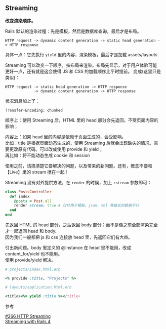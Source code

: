 ## Streaming

**改变渲染顺序。**

Rails 默认的渲染过程：先是模板，然后是数据库查询，最后才是布局。

```
HTTP request -> dynamic content generation -> static head generation -> HTTP response
```

具体一点：它先执行 `yield` 里的内容，渲染模板，最后才是加载 assets/layouts.

Streaming 可以改变一下顺序，按布局来渲染。布局先显示，对于用户体验可能更好一点，还有就是这会使得 JS 和 CSS 的加载顺序比平时提前。
变成(这里只是类似)：

```
HTTP request -> static head generation -> HTTP response
             -> dynamic content generation -> HTTP response
```

状况消息加上了：

```
Transfer-Encoding: chunked
```

顺序上：使用 Streaming 后，HTML 里的 head 部分会先返回，不受页面内容的影响；

内容上：如果 head 里的内容是依赖于页面生成的，会受影响。
<br>
比如：title 是根据页面动态生成的，使用 Streaming 后就会出现缺失的情况，需要更改原有代码。可以改成使用 provide 和 yield；
<br>
再比如：将不能动态生成 cookie 和 session

使用之前，请搞清楚它要解决的问题，以及带来的新问题。还有，概念不要和【Live】里的 stream 搅在一起！

Streaming 没有对外提供方法，在 `render` 的时候，加上 `:stream` 参数即可：

```ruby
class PostsController
  def index
    @posts = Post.all
    render stream: true # 仅作用于模板，json、xml 等格式的数据不行
  end
end
```

先返回 HTML 的 head 部分，之后返回 body 部分；而不是像之前全部渲染完全才一起返回 head 和 body.
<br>
因为我们一般都把 js 和 css 连接放 head 里，先返回它们有大益。

引出新问题。body 里定义的 @instance 在 head 里不能用，改成 content_for/yield 也不能用。
<br>
使用 provide/yield 解决。

```ruby
# projects/index.html.erb

<% provide :title, "Projects" %>
```

```ruby
# layouts/application.html.erb

<title><%= yield :title %></title>
```

参考

[#266 HTTP Streaming](http://railscasts.com/episodes/266-http-streaming)
<br>
[Streaming with Rails 4](http://www.sitepoint.com/streaming-with-rails-4/)
